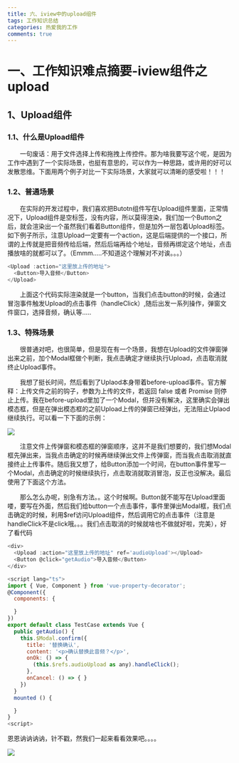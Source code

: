 ```yaml
---
title: 六、iview中的upload组件
tags: 工作知识总结
categories: 热爱我的工作
comments: true
---
```


# 一、工作知识难点摘要-iview组件之upload
## 1、Upload组件
### 1.1、什么是Upload组件

<p>&emsp;&emsp;一句废话：用于文件选择上传和拖拽上传控件。那为啥我要写这个呢，是因为工作中遇到了一个实际场景，也挺有意思的，可以作为一种思路，或许用的好可以发散思维。下面用两个例子对比一下实际场景，大家就可以清晰的感受啦！！！</p>

### 1.2、普通场景

<p>&emsp;&emsp;在实际的开发过程中，我们喜欢把Butotn组件写在Upload组件里面，正常情况下，Upload组件是空标签，没有内容，所以莫得渲染，我们加一个Button之后，就会渲染出一个虽然我们看着Button组件，但是加外一层包着Upload标签。如下例子所示，注意Upload一定要有一个action，这是后端提供的一个接口，所谓的上传就是把音频传给后端，然后后端再给个地址，音频再绑定这个地址，点击播放啥的就都可以了。（Emmm.....不知道这个理解对不对诶。。。）</p>

```javascript
<Upload :action="这里放上传的地址">
  <Button>导入音频</Button>
</Upload>  
```

<p>&emsp;&emsp;上面这个代码实际渲染就是一个button，当我们点击button的时候，会通过冒泡事件触发Upload的点击事件（handleClick）,随后出发一系列操作，弹窗文件窗口，选择音频，确认等.....</p>

### 1.3、特殊场景
<p>&emsp;&emsp;很普通对吧，也很简单，但是现在有一个场景，我想在Upload的文件弹窗弹出来之前，加个Modal框做个判断，我点击确定才继续执行Upload，点击取消就终止Upload事件。</p>

<p>&emsp;&emsp;我想了挺长时间，然后看到了Uplaod本身带着before-upload事件。官方解释：上传文件之前的钩子，参数为上传的文件，若返回 false 或者 Promise 则停止上传。我在before-upload里加了一个Modal，但并没有解决，这里确实会弹出模态框，但是在弹出模态框的之前Upload上传的弹窗已经弹出，无法阻止Uplaod继续执行。可以看一下下面的示例：</p>

![](/images/upload-fail.gif)

<p>&emsp;&emsp;注意文件上传弹窗和模态框的弹窗顺序，这并不是我们想要的，我们想Modal框先弹出来，当我点击确定的时候再继续弹出文件上传弹窗，而当我点击取消就直接终止上传事件。随后我又想了，给Button添加一个时间，在button事件里写一个Modal，点击确定的时候继续执行，点击取消就取消冒泡，反正也没解决。最后使用了下面这个方法。</p>

<p>&emsp;&emsp;那么怎么办呢，别急有方法。。这个时候啊。Button就不能写在Upload里面喽，要写在外面，然后我们给button一个点击事件，事件里弹出Modal框，我们点击确定的时候，利用$ref访问Upload组件，然后调用它的点击事件（注意是handleClick不是click哦。。。我们点击取消的时候就啥也不做就好啦，完美），好了看代码</p>

```javascript
<div>
  <Upload :action="这里放上传的地址" ref='audioUpload'></Upload> 
  <Button @click="getAudio">导入音频</Button> 
</div>

<script lang="ts">
import { Vue, Component } from 'vue-property-decorator';
@Component({
  components: {

  }
})
export default class TestCase extends Vue {
  public getAudio() {
    this.$Modal.confirm({
      title: '替换确认',
      content: '<p>确认替换此音频？</p>',
      onOk: () => {
        (this.$refs.audioUpload as any).handleClick();
      },
      onCancel: () => { }
    })
  }
  mounted () {

  }
}
<script>
```
<p>恩恩讷讷讷讷，针不戳，然我们一起来看看效果吧。。。。</p>

![](/images/upload-success.gif)